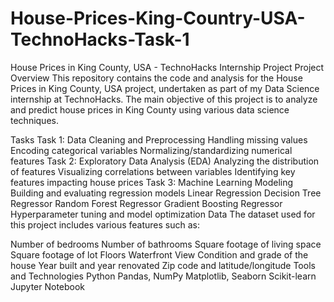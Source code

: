 # House-Prices-King-Country-USA-TechnoHacks-Task-1

House Prices in King County, USA - TechnoHacks Internship Project
Project Overview
This repository contains the code and analysis for the House Prices in King County, USA project, undertaken as part of my Data Science internship at TechnoHacks. The main objective of this project is to analyze and predict house prices in King County using various data science techniques.

Tasks
Task 1: Data Cleaning and Preprocessing
Handling missing values
Encoding categorical variables
Normalizing/standardizing numerical features
Task 2: Exploratory Data Analysis (EDA)
Analyzing the distribution of features
Visualizing correlations between variables
Identifying key features impacting house prices
Task 3: Machine Learning Modeling
Building and evaluating regression models
Linear Regression
Decision Tree Regressor
Random Forest Regressor
Gradient Boosting Regressor
Hyperparameter tuning and model optimization
Data
The dataset used for this project includes various features such as:

Number of bedrooms
Number of bathrooms
Square footage of living space
Square footage of lot
Floors
Waterfront
View
Condition and grade of the house
Year built and year renovated
Zip code and latitude/longitude
Tools and Technologies
Python
Pandas, NumPy
Matplotlib, Seaborn
Scikit-learn
Jupyter Notebook
